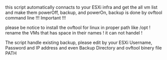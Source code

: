 this script automatically connacts to your ESXi infra and get the all vm list and make them powerOff, backup, and powerOn, backup is done by ovftool command line
!!! Important !!!

please be notice to install the ovftool for linux in proper path like /opt !
rename the VMs that has space in their names ! it can not handel ! 

The script handle existing backup, please edit by your ESXi Username, Password and IP address and even Backup Directory and ovftool binery file PATH
